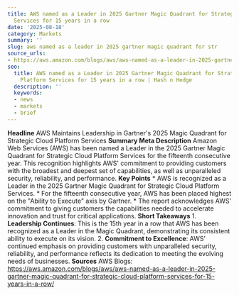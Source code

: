 ```yaml
---
title: AWS named as a Leader in 2025 Gartner Magic Quadrant for Strategic Cloud Platform
  Services for 15 years in a row
date: '2025-08-18'
category: Markets
summary: ''
slug: aws named as a leader in 2025 gartner magic quadrant for str
source_urls:
- https://aws.amazon.com/blogs/aws/aws-named-as-a-leader-in-2025-gartner-magic-quadrant-for-strategic-cloud-platform-services-for-15-years-in-a-row/
seo:
  title: AWS named as a Leader in 2025 Gartner Magic Quadrant for Strategic Cloud
    Platform Services for 15 years in a row | Hash n Hedge
  description: ''
  keywords:
  - news
  - markets
  - brief
---
```


**Headline** AWS Maintains Leadership in Gartner's 2025 Magic Quadrant for Strategic Cloud Platform Services  **Summary Meta Description** Amazon Web Services (AWS) has been named a Leader in the 2025 Gartner Magic Quadrant for Strategic Cloud Platform Services for the fifteenth consecutive year. This recognition highlights AWS' commitment to providing customers with the broadest and deepest set of capabilities, as well as unparalleled security, reliability, and performance.  **Key Points**  * AWS is recognized as a Leader in the 2025 Gartner Magic Quadrant for Strategic Cloud Platform Services. * For the fifteenth consecutive year, AWS has been placed highest on the "Ability to Execute" axis by Gartner. * The report acknowledges AWS' commitment to giving customers the capabilities needed to accelerate innovation and trust for critical applications.  **Short Takeaways**  1. **Leadership Continues**: This is the 15th year in a row that AWS has been recognized as a Leader in the Magic Quadrant, demonstrating its consistent ability to execute on its vision. 2. **Commitment to Excellence**: AWS' continued emphasis on providing customers with unparalleled security, reliability, and performance reflects its dedication to meeting the evolving needs of businesses.  **Sources** AWS Blogs: https://aws.amazon.com/blogs/aws/aws-named-as-a-leader-in-2025-gartner-magic-quadrant-for-strategic-cloud-platform-services-for-15-years-in-a-row/ 
